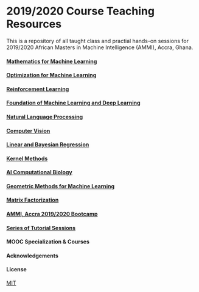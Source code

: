 # 2019/2020 Course Teaching Resources
This is a repository of all taught class and practial hands-on sessions for 2019/2020 African Masters in Machine Intelligence (AMMI), Accra, Ghana.

#### [Mathematics for Machine Learning](https://github.com/wallmosh/AMMI_Ghana_Lecture_Sessions_2020)

#### [Optimization for Machine Learning](https://github.com/wallmosh/AMMI_Ghana_Lecture_Sessions_2020)

#### [Reinforcement Learning](https://github.com/wallmosh/AMMI_Ghana_Lecture_Sessions_2020/tree/master/Reinforcement_Learning)

#### [Foundation of Machine Learning and Deep Learning](https://github.com/wallmosh/AMMI_Ghana_Lecture_Sessions_2020/tree/master/Foundation_Of_Machine_Learning)

#### [Natural Language Processing](https://github.com/wallmosh/AMMI_Ghana_Lecture_Sessions_2020/tree/master/Natural_Language_Processing)

#### [Computer Vision](https://github.com/wallmosh/AMMI_Ghana_Lecture_Sessions_2020/tree/master/Deep_Computer_Vision)

#### [Linear and Bayesian Regression](https://github.com/wallmosh/AMMI_Ghana_Lecture_Sessions_2020/tree/master/Linear_Regression)

#### [Kernel Methods](https://github.com/wallmosh/AMMI_Ghana_Lecture_Sessions_2020/tree/master/Kernel_Methods)

#### [AI Computational Biology](https://github.com/wallmosh/AMMI_Ghana_Lecture_Sessions_2020/tree/master/Computational_Biology)

#### [Geometric Methods for Machine Learning](https://github.com/wallmosh/AMMI_Ghana_Lecture_Sessions_2020/tree/master/Computational_Optimal_Transport)

#### [Matrix Factorization](https://github.com/wallmosh/AMMI_Ghana_Lecture_Sessions_2020/tree/master/Matrix_Factorization_Tensor_Methods)

#### [AMMI, Accra 2019/2020 Bootcamp](https://github.com/wallmosh/AMMI_Ghana_Lecture_Sessions_2020/tree/master/AMMI_Bootcamp)

#### [Series of Tutorial Sessions](https://github.com/wallmosh/AMMI_Ghana_Lecture_Sessions_2020/tree/master/Tutorial_Sessions)

#### MOOC Specialization & Courses

#### Acknowledgements


#### License
[MIT](https://choosealicense.com/licenses/mit/)